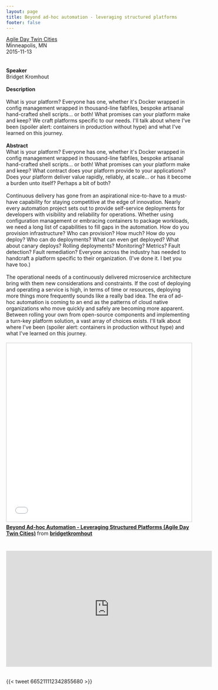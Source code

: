 ```yaml
---
layout: page
title: Beyond ad-hoc automation - leveraging structured platforms
footer: false
---
```


<div class="views-field views-field-nothing">        <span class="field-content views-field-field-details"><a href="http://devjam.com/2015/10/09/agile-day-twin-cities-2015-speakers/">Agile Day Twin Cities</a><br>Minneapolis, MN<br><span class="date-display-start">2015-11-13</span></span></div>
<br>

<br>
<b>Speaker</b>
<br>
Bridget Kromhout<br>
<br>
<b>Description</b>
<br>
<br>
What is your platform? Everyone has one, whether it's Docker wrapped in config management wrapped in thousand-line fabfiles, bespoke artisanal hand-crafted shell scripts… or both! What promises can your platform make and keep? We craft platforms specific to our needs. I'll talk about where I've been (spoiler alert: containers in production without hype) and what I've learned on this journey.

<br>
<br>
<b>Abstract</b>
<br>
What is your platform? Everyone has one, whether it's Docker wrapped in config management wrapped in thousand-line fabfiles, bespoke artisanal hand-crafted shell scripts… or both! What promises can your platform make and keep? What contract does your platform provide to your applications? Does your platform deliver value rapidly, reliably, at scale... or has it become a burden unto itself? Perhaps a bit of both?

<br>
<br>
Continuous delivery has gone from an aspirational nice-to-have to a must-have capability for staying competitive at the edge of innovation. Nearly every automation project sets out to provide self-service deployments for developers with visibility and reliability for operations. Whether using configuration management or embracing containers to package workloads, we need a long list of capabilities to fill gaps in the automation. How do you provision infrastructure? Who can provision? How much? How do you deploy? Who can do deployments? What can even get deployed? What about canary deploys? Rolling deployments? Monitoring? Metrics? Fault detection? Fault remediation? Everyone across the industry has needed to handcraft a platform specific to their organization. (I've done it. I bet you have too.)
<br>
<br>
The operational needs of a continuously delivered microservice architecture bring with them new considerations and constraints. If the cost of deploying and operating a service is high, in terms of time or resources, deploying more things more frequently sounds like a really bad idea. The era of ad-hoc automation is coming to an end as the patterns of cloud native organizations who move quickly and safely are becoming more apparent. Between rolling your own from open-source components and implementing a turn-key platform solution, a vast array of choices exists. I'll talk about where I've been (spoiler alert: containers in production without hype) and what I've learned on this journey.
<br>
<br>
<iframe src="//www.slideshare.net/slideshow/embed_code/key/4ZOm1EOZn8hRSY" width="595" height="485" frameborder="0" marginwidth="0" marginheight="0" scrolling="no" style="border:1px solid #CCC; border-width:1px; margin-bottom:5px; max-width: 100%;" allowfullscreen> </iframe> <div style="margin-bottom:5px"> <strong> <a href="//www.slideshare.net/bridgetkromhout/beyond-adhoc-automation-leveraging-structured-platforms-agile-day-twin-cities" title="Beyond Ad-hoc Automation - Leveraging Structured Platforms (Agile Day Twin Cities)" target="_blank">Beyond Ad-hoc Automation - Leveraging Structured Platforms (Agile Day Twin Cities)</a> </strong> from <strong><a href="//www.slideshare.net/bridgetkromhout" target="_blank">bridgetkromhout</a></strong> </div>

<br>
<br>
<iframe width="560" height="315" src="https://www.youtube.com/embed/FYtBv_OosYw" frameborder="0" allowfullscreen></iframe>
<br>
<br>



{{< tweet 665211112342855680 >}}
